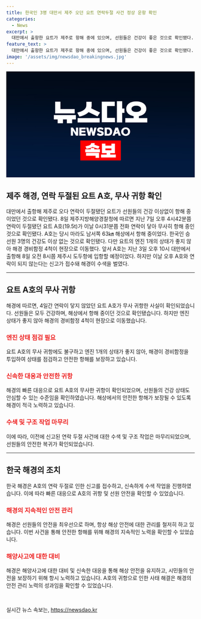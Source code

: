 ```yaml
---
title: 한국인 3명 대만서 제주 오던 요트 연락두절 사건 정상 운항 확인
categories:
  - News
excerpt: >
  대만에서 출항한 요트가 제주로 항해 중에 있으며, 선원들은 건강이 좋은 것으로 확인됐다. 7일 오후 연락이 두절된 후, 8일 새벽 다시 연락을 받아 무사히 항해 중임이 확인됐다. 한국인 선원 3명의 건강상태도 좋은 것으로 전해졌지만, 요트의 엔진 상태가 좋지 않아 해경 경비함정 4척이 출동했다. 요트는 마라도 남서쪽 해상에서 항해 중이었으며, 3일 대만 출항 후 8일 제주시 도두항에 입항할 예정이었으나 연락 두절로 신고가 접수돼 수색이 이뤄졌다.
feature_text: >
  대만에서 출항한 요트가 제주로 항해 중에 있으며, 선원들은 건강이 좋은 것으로 확인됐다. 7일 오후 연락이 두절된 후, 8일 새벽 다시 연락을 받아 무사히 항해 중임이 확인됐다. 한국인 선원 3명의 건강상태도 좋은 것으로 전해졌지만, 요트의 엔진 상태가 좋지 않아 해경 경비함정 4척이 출동했다. 요트는 마라도 남서쪽 해상에서 항해 중이었으며, 3일 대만 출항 후 8일 제주시 도두항에 입항할 예정이었으나 연락 두절로 신고가 접수돼 수색이 이뤄졌다.
image: '/assets/img/newsdao_breakingnews.jpg'
---
```


<p><img src="/assets/img/newsdao_breakingnews.jpg" alt="firstkoreanews 속보" /></p>

<h2 data-ke-size="size26">제주 해경, 연락 두절된 요트 A호, 무사 귀항 확인</h2>

<p data-ke-size="size16">대만에서 출항해 제주로 오다 연락이 두절됐던 요트가 선원들의 건강 이상없이 항해 중이었던 것으로 확인됐다. 8일 제주지방해양경찰청에 따르면 지난 7일 오후 4시42분쯤 연락이 두절됐던 요트 A호(19.5t)가 이날 0시31분쯤 전화 연락이 닿아 무사히 항해 중인 것으로 확인됐다. A호는 당시 마라도 남서쪽 63㎞ 해상에서 항해 중이었다. 한국인 승선원 3명의 건강도 이상 없는 것으로 확인됐다. 다만 요트의 엔진 1개의 상태가 좋지 않아 해경 경비함정 4척이 현장으로 이동했다. 앞서 A호는 지난 3일 오후 10시 대만에서 출항해 8일 오전 8시쯤 제주시 도두항에 입항할 예정이었다. 하지만 이날 오후 A호와 연락이 되지 않는다는 신고가 접수돼 해경이 수색을 벌였다.</p>

<hr>

<h2 data-ke-size="size24">요트 A호의 무사 귀항</h2>

<p data-ke-size="size16">해경에 따르면, 4일간 연락이 닿지 않았던 요트 A호가 무사 귀항한 사실이 확인되었습니다. 선원들은 모두 건강하며, 해상에서 항해 중이던 것으로 확인됐습니다. 하지만 엔진 상태가 좋지 않아 해경의 경비함정 4척이 현장으로 이동했습니다.</p>

<h3 data-ke-size="size22"><b><span style="color: #ee2323;">엔진 상태 점검 필요</span></b></h3>

<p data-ke-size="size16">요트 A호의 무사 귀항에도 불구하고 엔진 1개의 상태가 좋지 않아, 해경이 경비함정을 투입하여 상태를 점검하고 안전한 항해를 보장하고 있습니다.</p>

<h3 data-ke-size="size22"><b><span style="color: #ee2323;">신속한 대응과 안전한 귀항</span></b></h3>

<p data-ke-size="size16">해경의 빠른 대응으로 요트 A호의 무사한 귀항이 확인되었으며, 선원들의 건강 상태도 안심할 수 있는 수준임을 확인하였습니다. 해상에서의 안전한 항해가 보장될 수 있도록 해경이 적극 노력하고 있습니다.</p>

<h3 data-ke-size="size22"><b><span style="color: #ee2323;">수색 및 구조 작업 마무리</span></b></h3>

<p data-ke-size="size16">이에 따라, 이전에 신고된 연락 두절 사건에 대한 수색 및 구조 작업은 마무리되었으며, 선원들의 안전한 복귀가 확인되었습니다.</p>

<hr>

<h2 data-ke-size="size24">한국 해경의 조치</h2>

<p data-ke-size="size16">한국 해경은 A호의 연락 두절로 인한 신고를 접수하고, 신속하게 수색 작업을 진행하였습니다. 이에 따라 빠른 대응으로 A호의 귀항 및 선원 안전을 확인할 수 있었습니다.</p>

<h3 data-ke-size="size22"><b><span style="color: #ee2323;">해경의 지속적인 안전 관리</span></b></h3>

<p data-ke-size="size16">해경은 선원들의 안전을 최우선으로 하며, 항상 해상 안전에 대한 관리를 철저히 하고 있습니다. 이번 사건을 통해 안전한 항해를 위해 해경의 지속적인 노력을 확인할 수 있었습니다.</p>

<h3 data-ke-size="size22"><b><span style="color: #ee2323;">해양사고에 대한 대비</span></b></h3>

<p data-ke-size="size16">해경은 해양사고에 대한 대비 및 신속한 대응을 통해 해상 안전을 유지하고, 시민들의 안전을 보장하기 위해 항시 노력하고 있습니다. A호의 귀항으로 인한 사태 해결은 해경의 안전 관리 노력의 성과임을 확인할 수 있었습니다.</p>

<p data-ke-size="size16">&nbsp;</p>
실시간 뉴스 속보는, <a href="https://newsdao.kr" rel="dofollow">https://newsdao.kr</a>


